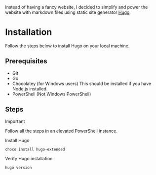 Instead of having a fancy website, I decided to simplify and power the website
with markdown files using static site generator [Hugo](https://gohugo.io/).

# Installation
Follow the steps below to install Hugo on your local machine.

## Prerequisites
- Git
- Go
- Chocolatey (for Windows users) This should be installed if you have Node.js 
installed.
- PowerShell (Not Windows PowerShell)

## Steps

> [!IMPORTANT] 
> Follow all the steps in an elevated PowerShell instance.

Install Hugo
```powershell
choco install hugo-extended
```
Verify Hugo installation
```powershell
hugo version
```